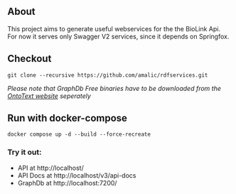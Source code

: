 ## About
This project aims to generate useful webservices for the the BioLink Api.
For now it serves only Swagger V2 services, since it depends on Springfox.
## Checkout
```
git clone --recursive https://github.com/amalic/rdfservices.git
```
*Please note that GraphDb Free binaries have to be downloaded from the [OntoText website](https://www.ontotext.com/products/graphdb/graphdb-free/) seperately*
## Run with docker-compose
```
docker compose up -d --build --force-recreate
```

### Try it out: 
- API at http://localhost/
- API Docs at http://localhost/v3/api-docs
- GraphDb at http://localhost:7200/
